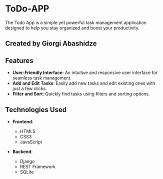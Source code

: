 # ToDo-APP
The Todo App is a simple yet powerful task management application designed to help you stay organized and boost your productivity.

## Created by Giorgi Abashidze

## Features

- **User-Friendly Interface**: An intuitive and responsive user interface for seamless task management.
- **Add and Edit Tasks**: Easily add new tasks and edit existing ones with just a few clicks.
- **Filter and Sort**: Quickly find tasks using filters and sorting options.

## Technologies Used

- **Frontend**:
  - HTML5
  - CSS3
  - JavaScript

- **Backend**:
  - Django
  - REST Framework
  - SQLite




